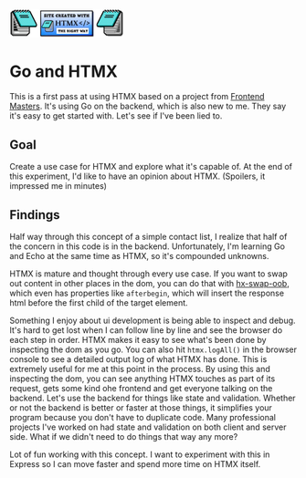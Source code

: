 <img src="assets/images/createdwith.jpeg" alt="Created with HTMX" width="200">

# Go and HTMX

This is a first pass at using HTMX based on a project from
[Frontend Masters](https://github.com/ThePrimeagen/fem-htmx-proj). It's using Go on the
backend, which is also new to me. They say it's easy to get started with. Let's see if
I've been lied to.

## Goal

Create a use case for HTMX and explore what it's capable of. At the end of this experiment,
I'd like to have an opinion about HTMX. (Spoilers, it impressed me in minutes)

## Findings

Half way through this concept of a simple contact list, I realize that half of the concern in
this code is in the backend. Unfortunately, I'm learning Go and Echo at the same time as HTMX,
so it's compounded unknowns.

HTMX is mature and thought through every use case. If you want to swap out content in other
places in the dom, you can do that with [hx-swap-oob](https://htmx.org/attributes/hx-swap-oob/),
which even has properties like `afterbegin`, which will insert the response html before the
first child of the target element.

Something I enjoy about ui development is being able to inspect and debug. It's hard to get lost
when I can follow line by line and see the browser do each step in order. HTMX makes it easy to
see what's been done by inspecting the dom as you go. You can also hit `htmx.logAll()` in the
browser console to see a detailed output log of what HTMX has done. This is extremely useful
for me at this point in the process. By using this and inspecting the dom, you can see anything
HTMX touches as part of its request, gets some kind ohe frontend and get everyone talking on the backend. Let's use the backend for things
like state and validation. Whether or not the backend is better or faster at those things, it
simplifies your program because you don't have to duplicate code. Many professional projects I've
worked on had state and validation on both client and server side. What if we didn't need to do
things that way any more?

Lot of fun working with this concept. I want to experiment with this in Express so I can move
faster and spend more time on HTMX itself.
